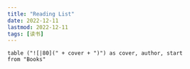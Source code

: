 ```yaml
---
title: "Reading List"
date: 2022-12-11
lastmod: 2022-12-11
tags: [读书]
---
```

```dataview
table ("![|80](" + cover + ")") as cover, author, start
from "Books" 
```
